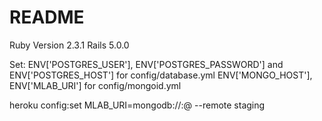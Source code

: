 # README

Ruby Version 2.3.1
Rails 5.0.0

Set:
ENV['POSTGRES_USER'], ENV['POSTGRES_PASSWORD'] and ENV['POSTGRES_HOST'] for config/database.yml
ENV['MONGO_HOST'], ENV['MLAB_URI'] for config/mongoid.yml


heroku config:set MLAB_URI=mongodb://<dbuser>:<dbpassword>@<dburl> --remote staging
